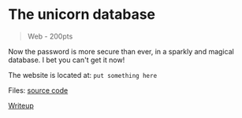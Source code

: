 # The unicorn database
> Web - 200pts

Now the password is more secure than ever, in a sparkly and magical database. I bet you can't get it now!

The website is located at: `put something here`

Files: 
[source code](./scr/)

[Writeup](./writeup)